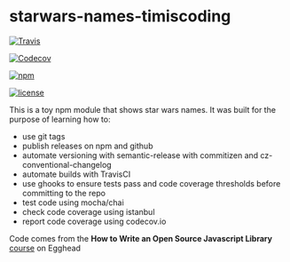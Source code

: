 # starwars-names-timiscoding

[![Travis](https://img.shields.io/travis/timiscoding/starwars-names-timiscoding.svg?style=flat-square)](https://travis-ci.org/timiscoding/starwars-names-timiscoding)

[![Codecov](https://img.shields.io/codecov/c/github/timiscoding/starwars-names-timiscoding.svg?style=flat-square)
](https://codecov.io/gh/timiscoding/starwars-names-timiscoding)


[![npm](https://img.shields.io/npm/v/starwars-names-timiscoding.svg?style=flat-square)](https://www.npmjs.com/package/starwars-names-timiscoding)


[![license](https://img.shields.io/github/license/mashape/apistatus.svg?style=flat-square)](https://opensource.org/licenses/MIT)

This is a toy npm module that shows star wars names. It was built for the purpose of learning how to:

* use git tags
* publish releases on npm and github
* automate versioning with semantic-release with commitizen and cz-conventional-changelog
* automate builds with TravisCI
* use ghooks to ensure tests pass and code coverage thresholds before committing to the repo
* test code using mocha/chai
* check code coverage using istanbul
* report code coverage using codecov.io

Code comes from the **How to Write an Open Source Javascript Library** [course](https://egghead.io/lessons/javascript-introduction-to-how-to-write-an-open-source-javascript-library) on Egghead
